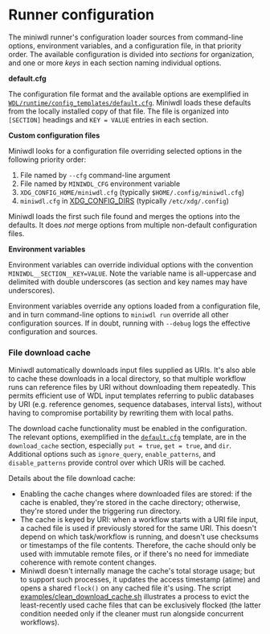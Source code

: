# Runner configuration

The miniwdl runner's configuration loader sources from command-line options, environment variables, and a configuration file, in that priority order. The available configuration is divided into *sections* for organization, and one or more *keys* in each section naming individual options.

**default.cfg**

The configuration file format and the available options are exemplified in [`WDL/runtime/config_templates/default.cfg`](https://github.com/chanzuckerberg/miniwdl/blob/master/WDL/runtime/config_templates/default.cfg). Miniwdl loads these defaults from the locally installed copy of that file.  The file is organized into `[SECTION]` headings and `KEY = VALUE` entries in each section.

**Custom configuration files**

Miniwdl looks for a configuration file overriding selected options in the following priority order:

1. File named by `--cfg` command-line argument
2. File named by `MINIWDL_CFG` environment variable
3. `XDG_CONFIG_HOME/miniwdl.cfg` (typically `$HOME/.config/miniwdl.cfg`)
4. `miniwdl.cfg` in [XDG_CONFIG_DIRS](https://specifications.freedesktop.org/basedir-spec/basedir-spec-latest.html) (typically `/etc/xdg/.config`)

Miniwdl loads the first such file found and merges the options into the defaults. It does *not* merge options from multiple non-default configuration files.

**Environment variables**

Environment variables can override individual options with the convention `MINIWDL__SECTION__KEY=VALUE`. Note the variable name is all-uppercase and delimited with double underscores (as section and key names may have underscores).

Environment variables override any options loaded from a configuration file, and in turn command-line options to `miniwdl run` override all other configuration sources. If in doubt, running with `--debug` logs the effective configuration and sources.

### File download cache

Miniwdl automatically downloads input files supplied as URIs. It's also able to cache these downloads in a local directory, so that multiple workflow runs can reference files by URI without downloading them repeatedly. This permits efficient use of WDL input templates referring to public databases by URI (e.g. reference genomes, sequence databases, interval lists), without having to compromise portability by rewriting them with local paths.

The download cache functionality must be enabled in the configuration. The relevant options, exemplified in the [`default.cfg`](https://github.com/chanzuckerberg/miniwdl/blob/master/WDL/runtime/config_templates/default.cfg) template, are in the `download_cache` section, especially `put = true`, `get = true`, and `dir`. Additional options such as `ignore_query`, `enable_patterns`, and `disable_patterns` provide control over which URIs will be cached.

Details about the file download cache:

* Enabling the cache changes where downloaded files are stored: if the cache is enabled, they're stored in the cache directory; otherwise, they're stored under the triggering run directory.
* The cache is keyed by URI: when a workflow starts with a URI file input, a cached file is used if previously stored for the same URI. This doesn't depend on which task/workflow is running, and doesn't use checksums or timestamps of the file contents. Therefore, the cache should only be used with immutable remote files, or if there's no need for immediate coherence with remote content changes.
* Miniwdl doesn't internally manage the cache's total storage usage; but to support such processes, it updates the access timestamp (atime) and opens a shared `flock()` on any cached file it's using. The script [examples/clean_download_cache.sh](https://github.com/chanzuckerberg/miniwdl/blob/master/examples/clean_download_cache.sh) illustrates a process to evict the least-recently used cache files that can be exclusively flocked (the latter condition needed only if the cleaner must run alongside concurrent workflows).

